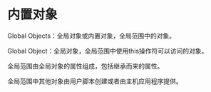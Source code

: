 # 内置对象

Global Objects：全局对象或内置对象，全局范围中的对象。

Global Object：全局对象，全局范围中使用this操作符可以访问的对象。

全局范围由全局对象的属性组成，包括继承而来的属性。

全局范围中其他对象由用户脚本创建或者由主机应用程序提供。





